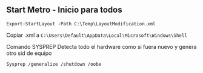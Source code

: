 ## Start Metro - Inicio para todos
```
Export-StartLayout -Path C:\Temp\LayoutModification.xml
```

Copiar .xml a ```C:\Users\Default\AppData\Local\Microsoft\Windows\Shell```

Comando SYSPREP Detecta todo el hardware como si fuera nuevo y genera otro sid de equipo
```
Sysprep /generalize /shutdown /oobe
```

